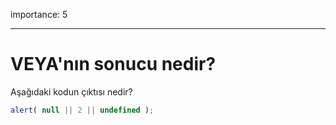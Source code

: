 importance: 5

---

# VEYA'nın sonucu nedir?

Aşağıdaki kodun çıktısı nedir?

```js
alert( null || 2 || undefined );
```


